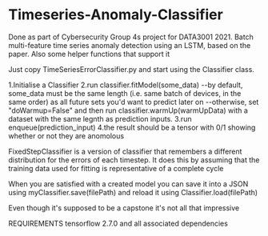 # Timeseries-Anomaly-Classifier
Done as part of Cybersecurity Group 4s project for DATA3001 2021.
Batch multi-feature time series anomaly detection using an LSTM, based on the paper.
Also some helper functions that support it

Just copy TimeSeriesErrorClassifier.py and start using the Classifier class.

1.Initialise a Classifier
2.run classifier.fitModel(some_data)
--by default, some_data must be the same length (i.e. same batch of devices,
 in the same order) as all future sets you'd want to predict later on
--otherwise, set "doWarmup=False" and then run classifier.warmUp(warmUpData)
 with a dataset with the same legnth as prediction inputs.
3.run enqueue(prediction_input)
4.the result should be a tensor with 0/1 showing whether or not they
are anomolous

FixedStepClassifier is a version of classifier that remembers a different
distribution for the errors of each timestep. It does this by assuming that
the training data used for fitting is representative of a complete cycle

When you are satisfied with a created model you can save it into a JSON using
myClassifier.save(filePath) and reload it using Classifier.load(filePath)

Even though it's supposed to be a capstone it's not all that impressive


REQUIREMENTS
tensorflow 2.7.0 and all associated dependencies
